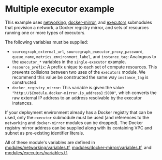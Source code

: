 # Multiple executor example

This example uses [networking](https://registry.terraform.io/modules/sourcegraph/executors/aws/0.0.22/submodules/networking), [docker-mirror](https://registry.terraform.io/modules/sourcegraph/executors/aws/0.0.22/submodules/docker-mirror), and [executors](https://registry.terraform.io/modules/sourcegraph/executors/aws/0.0.22/submodules/executors) submodules that provision a network, a Docker registry mirror, and sets of resources running one or more types of executors.

The following variables must be supplied:

- `sourcegraph_external_url`, `sourcegraph_executor_proxy_password`, `queue_name`, `metrics_environment_label`, and `instance_tag`: Analogous to the `executor_*` variables in the `single-executor` example.
- `resource_prefix`: A prefix unique to each set of compute resources. This prevents collisions between two uses of the `executors` module. We recommend this value be constructed the same way `instance_tag` is constructed.
- `docker_registry_mirror`: This variable is given the value `"http://${module.docker-mirror.ip_address}:5000"`, which converts the raw external IP address to an address resolvable by the executor instances.

If your deployment environment already has a Docker registry that can be used, only the `executor` submodule must be used (and references to the `networking` and `docker-mirror` modules can be dropped). The Docker registry mirror address can be supplied along with its containing VPC and subnet as pre-existing identifier literals.

All of these module's variables are defined in [modules/networking/variables.tf](https://github.com/sourcegraph/terraform-aws-executors/blob/v0.0.22/modules/networking/variables.tf), [modules/docker-mirror/variables.tf](https://github.com/sourcegraph/terraform-aws-executors/blob/v0.0.22/modules/docker-mirror/variables.tf), and [modules/executors/variables.tf](https://github.com/sourcegraph/terraform-aws-executors/blob/v0.0.22/modules/executors/variables.tf).
